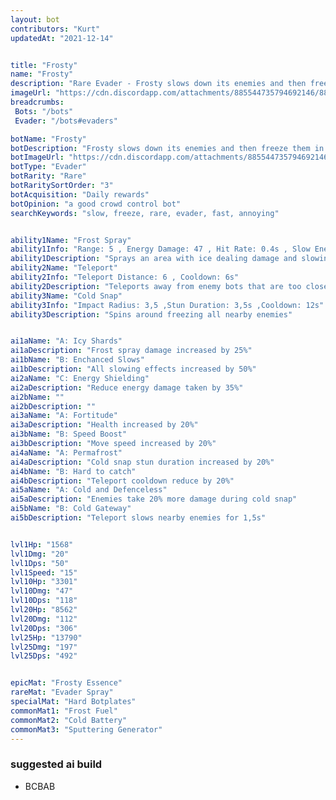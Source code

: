 ```yaml
---
layout: bot
contributors: "Kurt"
updatedAt: "2021-12-14"


title: "Frosty"
name: "Frosty"
description: "Rare Evader - Frosty slows down its enemies and then freeze them in places. Particulary strong against melee bots"
imageUrl: "https://cdn.discordapp.com/attachments/885544735794692146/885547678686142534/frosty.png"
breadcrumbs: 
 Bots: "/bots"
 Evader: "/bots#evaders"

botName: "Frosty"
botDescription: "Frosty slows down its enemies and then freeze them in places. Particulary strong against melee bots"
botImageUrl: "https://cdn.discordapp.com/attachments/885544735794692146/885547678686142534/frosty.png"
botType: "Evader"
botRarity: "Rare"
botRaritySortOrder: "3"
botAcquisition: "Daily rewards"
botOpinion: "a good crowd control bot"
searchKeywords: "slow, freeze, rare, evader, fast, annoying"


ability1Name: "Frost Spray"
ability1Info: "Range: 5 , Energy Damage: 47 , Hit Rate: 0.4s , Slow Enemies: 75%"
ability1Description: "Sprays an area with ice dealing damage and slowing enemies"
ability2Name: "Teleport"
ability2Info: "Teleport Distance: 6 , Cooldown: 6s"
ability2Description: "Teleports away from enemy bots that are too close for comfort"
ability3Name: "Cold Snap"
ability3Info: "Impact Radius: 3,5 ,Stun Duration: 3,5s ,Cooldown: 12s"
ability3Description: "Spins around freezing all nearby enemies"


ai1aName: "A: Icy Shards"
ai1aDescription: "Frost spray damage increased by 25%"
ai1bName: "B: Enchanced Slows"
ai1bDescription: "All slowing effects increased by 50%"
ai2aName: "C: Energy Shielding"
ai2aDescription: "Reduce energy damage taken by 35%"
ai2bName: ""
ai2bDescription: ""
ai3aName: "A: Fortitude"
ai3aDescription: "Health increased by 20%"
ai3bName: "B: Speed Boost"
ai3bDescription: "Move speed increased by 20%"
ai4aName: "A: Permafrost"
ai4aDescription: "Cold snap stun duration increased by 20%"
ai4bName: "B: Hard to catch"
ai4bDescription: "Teleport cooldown reduce by 20%"
ai5aName: "A: Cold and Defenceless"
ai5aDescription: "Enemies take 20% more damage during cold snap"
ai5bName: "B: Cold Gateway"
ai5bDescription: "Teleport slows nearby enemies for 1,5s"


lvl1Hp: "1568"
lvl1Dmg: "20"
lvl1Dps: "50"
lvl1Speed: "15"
lvl10Hp: "3301"
lvl10Dmg: "47"
lvl10Dps: "118"
lvl20Hp: "8562"
lvl20Dmg: "112"
lvl20Dps: "306"
lvl25Hp: "13790"
lvl25Dmg: "197"
lvl25Dps: "492"


epicMat: "Frosty Essence"
rareMat: "Evader Spray"
specialMat: "Hard Botplates"
commonMat1: "Frost Fuel"
commonMat2: "Cold Battery"
commonMat3: "Sputtering Generator"
---
```


### suggested ai build
- BCBAB
